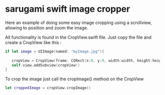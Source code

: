 # sarugami swift image cropper
Here an example of doing some easy image cropping using a scrollview, allowing to position and zoom the image.

All functionality is found in the CropView.swift file. Just copy the file and create a CropView like this :

```swift
if let image = UIImage(named: "myImage.jpg"){
            
   cropView = CropView(frame: CGRect(x:0, y:0, width:width, height:height), image: image)
   self.view.addSubview(cropView!)
}
```

To crop the image just call the cropImage() method on the CropView

```swift
let croppedImage = cropView.cropImage()
```
